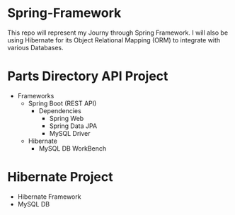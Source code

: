 # Spring-Framework

This repo will represent my Journy through Spring Framework. I will also be using Hibernate for its Object Relational Mapping (ORM) to integrate with various Databases.


# Parts Directory API Project
  * Frameworks
    * Spring Boot (REST API)
      * Dependencies
        * Spring Web
        * Spring Data JPA
        * MySQL Driver
    * Hibernate
      * MySQL DB WorkBench

# Hibernate Project
 * Hibernate Framework
 * MySQL DB


    
